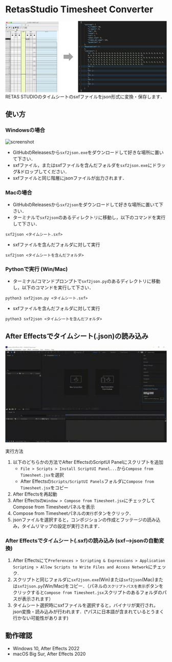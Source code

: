 # RetasStudio Timesheet Converter

![teaser](images/teaser.png)
RETAS STUDIOのタイムシートのsxfファイルをjson形式に変換・保存します．

## 使い方
### Windowsの場合
![screenshot](images/screenshot.gif)
- GitHubのReleasesから`sxf2json.exe`をダウンロードして好きな場所に置いて下さい．
- sxfファイル，またはsxfファイルを含んだフォルダを`sxf2json.exe`にドラッグ&ドロップしてください．
- sxfファイルと同じ階層にjsonファイルが出力されます．

### Macの場合
- GitHubのReleasesから`sxf2json`をダウンロードして好きな場所に置いて下さい．
- ターミナルで`sxf2json`のあるディレクトリに移動し，以下のコマンドを実行して下さい．
```
sxf2json <タイムシート.sxf>
```
- sxfファイルを含んだフォルダに対して実行
```
sxf2json <タイムシートを含んだフォルダ>
```
### Pythonで実行 (Win/Mac)
- ターミナル/コマンドプロンプトで`sxf2json.py`のあるディレクトリに移動し，以下のコマンドを実行して下さい．
```
python3 sxf2json.py <タイムシート.sxf>
```
- sxfファイルを含んだフォルダに対して実行
```
python3 sxf2json <タイムシートを含んだフォルダ>
```
## After Effectsでタイムシート(.json)の読み込み
![ae](images/capture.gif)

実行方法
1. 以下のどちらかの方法でAfter EffectsのScriptUI Panelにスクリプトを追加
    - `File > Scripts > Install ScriptUI Panel...`から`Compose from Timesheet.jsx`を選択
    - After Effectsの`Scripts/ScriptUI Panels`フォルダに`Compose from Timesheet.jsx`をコピー
1. After Effectsを再起動
1. After Effectsの`Window > Compose from Timesheet.jsx`にチェックしてCompose from Timesheetパネルを表示
1. Compose from Timesheetパネルの`実行`ボタンをクリック．
1. jsonファイルを選択すると，コンポジションの作成とフッテージの読み込み，タイムリマップの設定が実行されます．


### After Effectsでタイムシート(.sxf)の読み込み (sxf-->jsonの自動変換)
1. After Effectsにて`Preferences > Scripting & Expressions > Application Scripting > Allow Scripts to Write Files and Access Network`にチェック.
1. スクリプトと同じフォルダに`sxf2json.exe`(Win)または`sxf2json`(Mac)または`sxf2json.py`(Win/Mac)をコピー．（パネルの`スクリプトパスを表示`ボタンをクリックすると`Compose from Timesheet.jsx`スクリプトのあるフォルダのパスが表示されます）
1. タイムシート選択時にsxfファイルを選択すると，バイナリが実行され，json変換・読み込みが行われます．(*パスに日本語が含まれているとうまく行かない可能性があります)

## 動作確認
- Windows 10, After Effects 2022
- macOS Big Sur, After Effects 2020